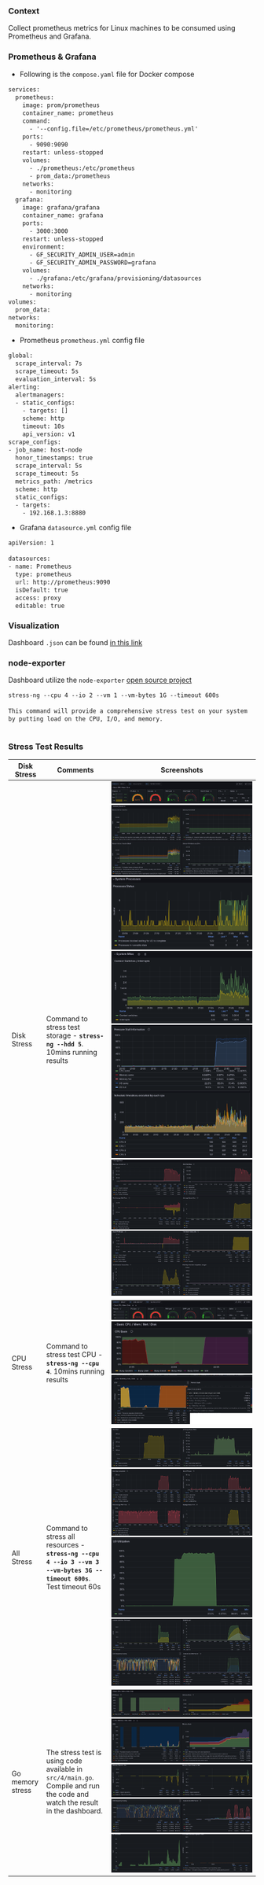 ### Context

Collect prometheus metrics for Linux machines to be consumed using Prometheus and Grafana.

### Prometheus & Grafana

* Following is the `compose.yaml` file for Docker compose

```
services:
  prometheus:
    image: prom/prometheus
    container_name: prometheus
    command:
      - '--config.file=/etc/prometheus/prometheus.yml'
    ports:
      - 9090:9090
    restart: unless-stopped
    volumes:
      - ./prometheus:/etc/prometheus
      - prom_data:/prometheus
    networks:
      - monitoring
  grafana:
    image: grafana/grafana
    container_name: grafana
    ports:
      - 3000:3000
    restart: unless-stopped
    environment:
      - GF_SECURITY_ADMIN_USER=admin
      - GF_SECURITY_ADMIN_PASSWORD=grafana
    volumes:
      - ./grafana:/etc/grafana/provisioning/datasources
    networks:
      - monitoring
volumes:
  prom_data:
networks:
  monitoring:
```

* Prometheus `prometheus.yml` config file

```
global:
  scrape_interval: 7s
  scrape_timeout: 5s
  evaluation_interval: 5s
alerting:
  alertmanagers:
  - static_configs:
    - targets: []
    scheme: http
    timeout: 10s
    api_version: v1
scrape_configs:
- job_name: host-node
  honor_timestamps: true
  scrape_interval: 5s
  scrape_timeout: 5s
  metrics_path: /metrics
  scheme: http
  static_configs:
  - targets:
    - 192.168.1.3:8880
```

* Grafana `datasource.yml` config file

```
apiVersion: 1

datasources:
- name: Prometheus
  type: prometheus
  url: http://prometheus:9090 
  isDefault: true
  access: proxy
  editable: true
```

### Visualization

Dashboard `.json` can be found [in this link ](https://grafana.com/grafana/dashboards/1860-node-exporter-full/)

### node-exporter

Dashboard utilize the `node-exporter` [open source project ](https://github.com/prometheus/node_exporter)

```
stress-ng --cpu 4 --io 2 --vm 1 --vm-bytes 1G --timeout 600s

This command will provide a comprehensive stress test on your system by putting load on the CPU, I/O, and memory.


```
### Stress Test Results

| Disk Stress  | Comments                                                                          | Screenshots                                                                                                                                                                                                                                                                                                                                     |
|--------------|-----------------------------------------------------------------------------------|-------------------------------------------------------------------------------------------------------------------------------------------------------------------------------------------------------------------------------------------------------------------------------------------------------------------------------------------------|
| Disk Stress  | Command to stress test storage - **`stress-ng --hdd 5`**. 10mins running results  | ![disk.png](visualization%2F1%2Fdisk.png) ![memory.png](visualization%2F1%2Fmemory.png) ![process.png](visualization%2F1%2Fprocess.png) ![system.png](visualization%2F1%2Fsystem.png) ![pressure.png](visualization%2F1%2Fpressure.png) ![storage.png](visualization%2F1%2Fstorage.png) ![storage_ext.png](visualization%2F1%2Fstorage_ext.png) |
| CPU Stress  | Command to stress test CPU - **`stress-ng --cpu 4`**. 10mins running results  | ![summary.png](visualization%2F2%2Fsummary.png) ![basic_cpu.png](visualization%2F2%2Fbasic_cpu.png) ![cpu.png](visualization%2F2%2Fcpu.png)                                                                                                                                                                                                     |
| All Stress  | Command to stress all resources - **`stress-ng --cpu 4 --io 3 --vm 3 --vm-bytes 3G --timeout 600s`**. Test timeout 60s | ![disk_iops.png](visualization%2F3%2Fdisk_iops.png) ![disk_rw_stats.png](visualization%2F3%2Fdisk_rw_stats.png) ![io_utilization.png](visualization%2F3%2Fio_utilization.png) ![system_pressure.png](visualization%2F3%2Fsystem_pressure.png)                                                                                                   |
| Go memory stress  | The stress test is using code available in `src/4/main.go`. Compile and run the code and watch the result in the dashboard. | ![basic_cpu_mem_disk.png](visualization%2F4%2Fbasic_cpu_mem_disk.png) ![cpu_memory_stack.png](visualization%2F4%2Fcpu_memory_stack.png) ![memory_pages.png](visualization%2F4%2Fmemory_pages.png) ![stall_information.png](visualization%2F4%2Fstall_information.png) ![io_utilization.png](visualization%2F4%2Fio_utilization.png)             |

